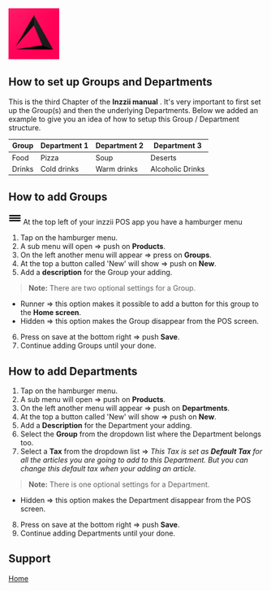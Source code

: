 <img src="../Assets/Pictures/play_store_512.png" alt="inzzii logo" width="100"/>

## How to set up Groups and Departments
This is the third Chapter of the **Inzzii manual** . It's very important to first set up the Group(s) and then the underlying Departments. 
Below we added an example to give you an idea of how to setup this Group / Department structure.

Group | Department 1 | Department 2 | Department 3
--- | --- | --- | ---
Food | Pizza | Soup | Deserts
Drinks | Cold drinks | Warm drinks | Alcoholic Drinks


## How to add Groups

<img src="../Assets/Pictures/Hmenu.png" alt="hamburgermenu" width="25" height="25"/> At the top left of your inzzii POS app you have a hamburger menu 
1. Tap on the hamburger menu.
2. A sub menu will open => push on **Products**.
3. On the left another menu will appear => press on **Groups**. 
4. At the top a button called 'New' will show => push on **New**.
5. Add a **description** for the Group your adding.
> **Note:**  There are two optional settings for a Group. 
- Runner => this option makes it possible to add a button for this group to the **Home screen**.
- Hidden => this option makes the Group disappear from the POS screen.
 
6. Press on save at the bottom right => push **Save**.
7. Continue adding Groups until your done.

## How to add Departments 

1. Tap on the hamburger menu.
2. A sub menu will open => push on **Products**.
3. On the left another menu will appear => push on **Departments**. 
4. At the top a button called 'New' will show => push on **New**.
5. Add a **Description** for the Department your adding.
6. Select the **Group** from the dropdown list where the Department belongs too.
7. Select a **Tax** from the dropdown list => _This Tax is set as **Default Tax** for all the articles you are going to add to this Department. But you can change this default tax when your adding an article._
> **Note:**  There is one optional settings for a Department.
- Hidden => this option makes the Department disappear from the POS screen.
8. Press on save at the bottom right => push **Save**.
9. Continue adding Departments until your done.


## Support
[Home](../index.md)
